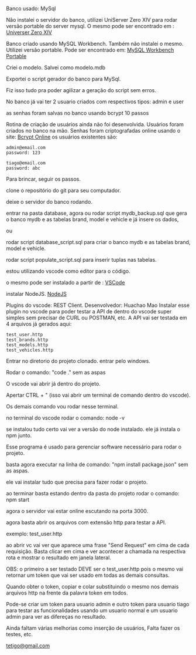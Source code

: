 Banco usado: MySql

Não instalei o servidor do banco, utilizei UniServer Zero XIV para rodar versão portable do server mysql.
O mesmo pode ser encontrado em : [Universer Zero XIV](https://www.uniformserver.com/)

Banco criado usando MySQL Workbench.
Também não instalei o mesmo. Utilizei versão portable.
Pode ser encontrado em: [MySQL Workbench Portable](http://www.winpenpack.com/en/download.php?view.1229)

Criei o modelo. Salvei como modelo.mdb

Exportei o script gerador do banco para MySql.

Fiz isso tudo pra poder agilizar a geração do script sem erros.


No banco já vai ter 2 usuario criados com respectivos tipos: admin e user

as senhas foram salvas no banco usando bcrypt 10 passos

Rotina de criação de usuários ainda não foi desenvolvida. Usuários foram criados no banco na mão.
Senhas foram criptografadas online usando o site: [Bcrypt Online](https://www.browserling.com/tools/bcrypt)
os usuários existentes são:
```
admin@email.com
password: 123

tiago@email.com
password: abc
```
Para brincar, seguir os passos.

clone o repositório do git para seu computador.

deixe o servidor do banco rodando.

entrar na pasta database,
agora ou rodar script mydb_backup.sql que gera o banco mydb e as tabelas brand, model e vehicle e já insere os dados,

ou 

rodar script database_script.sql para criar o banco mydb e as tabelas brand, model e vehicle.

rodar script populate_script.sql para inserir tuplas nas tabelas.

estou utilizando vscode como editor para o código.

o mesmo pode ser instalado a partir de : [VSCode](https://code.visualstudio.com/)

instalar NodeJS. [NodeJS](https://nodejs.org/en/)

Plugins do vscode: REST Client. Desenvolvedor: Huachao Mao
Instalar esse plugin no vscode para poder testar a API de dentro do vscode super simples sem precisar de CURL ou POSTMAN, etc.
A API vai ser testada em 4 arquivos já gerados aqui:
```
test_user.http
test_brands.http
test_models.http
test_vehicles.http
```
Entrar no diretorio do projeto clonado. entrar pelo windows.

Rodar o comando: "code ." sem as aspas

O vscode vai abrir já dentro do projeto.

Apertar CTRL + " (isso vai abrir um terminal de comando dentro do vscode).

Os demais comando vou rodar nesse terminal.

no terminal do vscode rodar o comando: node -v 

se instalou tudo certo vai ver a versão do node instalado. ele já instala o npm junto.

Esse programa é usado para gerenciar software necessário para rodar o projeto.

basta agora executar na linha de comando: "npm install package.json" sem as aspas.

ele vai instalar tudo que precisa para fazer rodar o projeto.

ao terminar basta estando dentro da pasta do projeto rodar o comando: npm start

agora o servidor vai estar online escutando na porta 3000.

agora basta abrir os arquivos com extensão http para testar a API.

exemplo: test_user.http

ao abrir vc vai ver que aparece uma frase "Send Request" em cima de cada requisição. Basta clicar em cima e ver acontecer a chamada na respectiva rota e mostrar o resultado em janela lateral.

OBS: o primeiro a ser testado DEVE ser o test_user.http pois o mesmo vai retornar um token que vai ser usado em todas
 as demais consultas.

Quando obter o token, copiar e colar substituindo o mesmo nos demais arquivos http na frente da palavra token em todos.

Pode-se criar um token para usuario admin e outro token para usuario tiago para testar as funcionalidades usando
um usuario normal e um usuario admin para ver as difereças no resultado.

Ainda faltam várias melhorias como inserção de usuários, Falta fazer os testes, etc.

<tetigo@gmail.com>